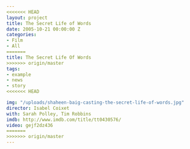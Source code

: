 ```yaml
---
<<<<<<< HEAD
layout: project
title: The Secret Life of Words
date: 2005-10-21 00:00:00 Z
categories:
- Film
- All
=======
title: The Secret Life Of Words
>>>>>>> origin/master
tags:
- example
- news
- story
<<<<<<< HEAD

img: "/uploads/shaheen-baig-casting-the-secret-life-of-words.jpg"
director: Isabel Coixet
with: Sarah Polley, Tim Robbins
imdb: http://www.imdb.com/title/tt0430576/
video: gejf2dz436
=======
>>>>>>> origin/master
---
```


